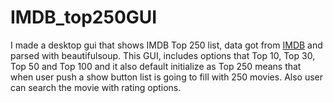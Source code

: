 # IMDB_top250GUI <br/>
I made a desktop gui that shows IMDB Top 250 list, data got from [IMDB](https://www.imdb.com/chart/top/) and parsed with beautifulsoup.
This GUI, includes options that Top 10, Top 30, Top 50 and Top 100 and it also default initialize as Top 250 means that when user push a show button
list is going to fill with 250 movies. Also user can search the movie with rating options.
